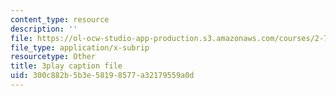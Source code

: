 ```yaml
---
content_type: resource
description: ''
file: https://ol-ocw-studio-app-production.s3.amazonaws.com/courses/2-71-optics-spring-2009/300c882b5b3e58198577a32179559a0d_u6GbFCWIH_0.vtt
file_type: application/x-subrip
resourcetype: Other
title: 3play caption file
uid: 300c882b-5b3e-5819-8577-a32179559a0d
---
```

